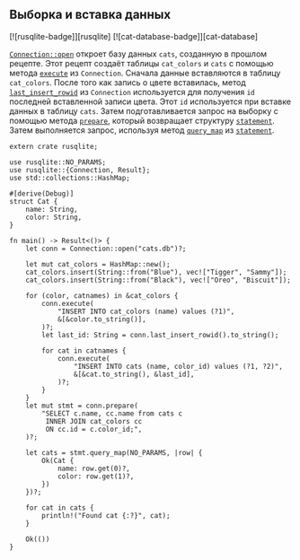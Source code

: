 ## Выборка и вставка данных

[![rusqlite-badge]][rusqlite] [![cat-database-badge]][cat-database]

[`Connection::open`](https://docs.rs/rusqlite/*/rusqlite/struct.Connection.html#method.open) откроет базу данных `cats`, созданную в прошлом рецепте. Этот рецепт создаёт таблицы `cat_colors` и `cats` с помощью метода [`execute`](https://docs.rs/rusqlite/*/rusqlite/struct.Connection.html#method.execute) из `Connection`. Сначала данные вставляются в таблицу `cat_colors`. После того как запись о цвете вставилась, метод [`last_insert_rowid`](https://docs.rs/rusqlite/*/rusqlite/struct.Connection.html#method.last_insert_rowid) из `Connection` используется для получения `id` последней вставленной записи цвета. Этот `id` используется при вставке данных в таблицу `cats`. Затем подготавливается запрос на выборку с помощью метода [`prepare`](https://docs.rs/rusqlite/*/rusqlite/struct.Connection.html#method.prepare), который возвращает структуру [`statement`](https://docs.rs/rusqlite/*/rusqlite/struct.Statement.html). Затем выполняется запрос,  используя метод [`query_map`](https://docs.rs/rusqlite/*/rusqlite/struct.Statement.html#method.query_map) из [`statement`](https://docs.rs/rusqlite/*/rusqlite/struct.Statement.html).

```rust,no_run
extern crate rusqlite;

use rusqlite::NO_PARAMS;
use rusqlite::{Connection, Result};
use std::collections::HashMap;

#[derive(Debug)]
struct Cat {
    name: String,
    color: String,
}

fn main() -> Result<()> {
    let conn = Connection::open("cats.db")?;

    let mut cat_colors = HashMap::new();
    cat_colors.insert(String::from("Blue"), vec!["Tigger", "Sammy"]);
    cat_colors.insert(String::from("Black"), vec!["Oreo", "Biscuit"]);

    for (color, catnames) in &cat_colors {
        conn.execute(
            "INSERT INTO cat_colors (name) values (?1)",
            &[&color.to_string()],
        )?;
        let last_id: String = conn.last_insert_rowid().to_string();

        for cat in catnames {
            conn.execute(
                "INSERT INTO cats (name, color_id) values (?1, ?2)",
                &[&cat.to_string(), &last_id],
            )?;
        }
    }
    let mut stmt = conn.prepare(
        "SELECT c.name, cc.name from cats c
         INNER JOIN cat_colors cc
         ON cc.id = c.color_id;",
    )?;

    let cats = stmt.query_map(NO_PARAMS, |row| {
        Ok(Cat {
            name: row.get(0)?,
            color: row.get(1)?,
        })
    })?;

    for cat in cats {
        println!("Found cat {:?}", cat);
    }

    Ok(())
}
```


